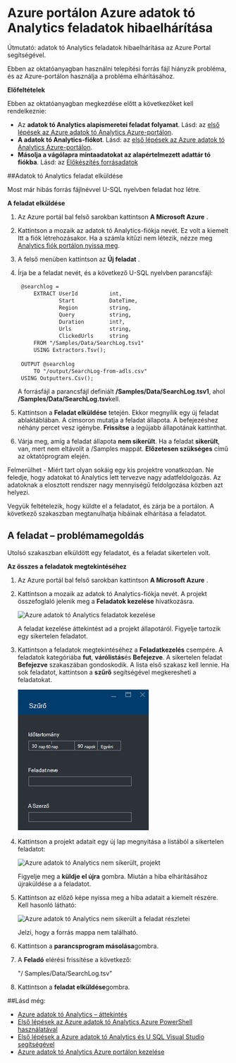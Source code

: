 <properties 
   pageTitle="Azure portálon Azure adatok tó Analytics feladatok hibaelhárítása |} Azure" 
   description="Útmutató: adatok tó Analytics feladatok hibaelhárítása az Azure Portal segítségével. " 
   services="data-lake-analytics" 
   documentationCenter="" 
   authors="edmacauley" 
   manager="jhubbard" 
   editor="cgronlun"/>
 
<tags
   ms.service="data-lake-analytics"
   ms.devlang="na"
   ms.topic="article"
   ms.tgt_pltfrm="na"
   ms.workload="big-data" 
   ms.date="05/16/2016"
   ms.author="edmaca"/>

# <a name="troubleshoot-azure-data-lake-analytics-jobs-using-azure-portal"></a>Azure portálon Azure adatok tó Analytics feladatok hibaelhárítása

Útmutató: adatok tó Analytics feladatok hibaelhárítása az Azure Portal segítségével.

Ebben az oktatóanyagban használni telepítési forrás fájl hiányzik probléma, és az Azure-portálon használja a probléma elhárításához.

**Előfeltételek**

Ebben az oktatóanyagban megkezdése előtt a következőket kell rendelkeznie:

- Az **adatok tó Analytics alapismeretei feladat folyamat**. Lásd: az [első lépések az Azure adatok tó Analytics Azure-portálon](data-lake-analytics-get-started-portal.md).
- **A adatok tó Analytics-fiókot**. Lásd: az [első lépések az Azure adatok tó Analytics Azure-portálon](data-lake-analytics-get-started-portal.md#create-adl-analytics-account).
- **Másolja a vágólapra mintaadatokat az alapértelmezett adattár tó fiókba**.  Lásd: az [Előkészítés forrásadatok](data-lake-analytics-get-started-portal.md#prepare-source-data)

##<a name="submit-a-data-lake-analytics-job"></a>Adatok tó Analytics feladat elküldése

Most már hibás forrás fájlnévvel U-SQL nyelvben feladat hoz létre.  

**A feladat elküldése**

1. Az Azure portál bal felső sarokban kattintson **A Microsoft Azure** .
2. Kattintson a mozaik az adatok tó Analytics-fiókja nevét.  Ez volt a kiemelt Itt a fiók létrehozásakor.
Ha a számla kitűzi nem létezik, nézze meg [Analytics fiók portálon nyissa meg](data-lake-analytics-manage-use-portal.md#access-adla-account).
3. A felső menüben kattintson az **Új feladat** .
4. Írja be a feladat nevét, és a következő U-SQL nyelvben parancsfájl:

        @searchlog =
            EXTRACT UserId          int,
                    Start           DateTime,
                    Region          string,
                    Query           string,
                    Duration        int?,
                    Urls            string,
                    ClickedUrls     string
            FROM "/Samples/Data/SearchLog.tsv1"
            USING Extractors.Tsv();
        
        OUTPUT @searchlog   
            TO "/output/SearchLog-from-adls.csv"
        USING Outputters.Csv();

    A forrásfájl a parancsfájl definiált **/Samples/Data/SearchLog.tsv1**, ahol **/Samples/Data/SearchLog.tsv**kell.
     
5. Kattintson a **Feladat elküldése** tetején. Ekkor megnyílik egy új feladat ablaktáblában. A címsoron mutatja a feladat állapota. A befejezéshez néhány percet vesz igénybe. **Frissítse** a legújabb állapotának kattinthat.
6. Várja meg, amíg a feladat állapota **nem sikerült**.  Ha a feladat **sikerült**, van, mert nem eltávolít a /Samples mappát. **Előzetesen szükséges** című az oktatóprogram elején.

Felmerülhet - Miért tart olyan sokáig egy kis projektre vonatkozóan.  Ne feledje, hogy adatokat tó Analytics lett tervezve nagy adatfeldolgozás.  Az adatoknak a elosztott rendszer nagy mennyiségű feldolgozása közben azt helyezi.

Vegyük feltételezik, hogy küldte el a feladatot, és zárja be a portálon.  A következő szakaszban megtanulhatja hibáinak elhárítása a feladatot.


## <a name="troubleshoot-the-job"></a>A feladat – problémamegoldás

Utolsó szakaszban elküldött egy feladatot, és a feladat sikertelen volt.  

**Az összes a feladatok megtekintéséhez**

1. Az Azure portál bal felső sarokban kattintson **A Microsoft Azure** .
2. Kattintson a mozaik az adatok tó Analytics-fiókja nevét.  A projekt összefoglaló jelenik meg a **Feladatok kezelése** hivatkozásra.

    ![Azure adatok tó Analytics feladatok kezelése](./media/data-lake-analytics-monitor-and-troubleshoot-tutorial/data-lake-analytics-job-management.png)
    
    A feladat kezelése áttekintést ad a projekt állapotáról. Figyelje tartozik egy sikertelen feladatot.
   
3. Kattintson a feladatok megtekintéséhez a **Feladatkezelés** csempére. A feladatok kategóriába **fut**, **várólistás**és **Befejezve**. A sikertelen feladat **Befejezve** szakaszában gondoskodik. A lista első szakasz kell lennie. Ha sok feladatot, kattintson a **szűrő** segítségével megkeresheti a feladatokat.

    ![Azure adatok tó Analytics feladatok szűréséhez.](./media/data-lake-analytics-monitor-and-troubleshoot-tutorial/data-lake-analytics-filter-jobs.png)

4. Kattintson a projekt adatait egy új lap megnyitása a listából a sikertelen feladatot:

    ![Azure adatok tó Analytics nem sikerült, projekt](./media/data-lake-analytics-monitor-and-troubleshoot-tutorial/data-lake-analytics-failed-job.png)
    
    Figyelje meg a **küldje el újra** gombra. Miután a hiba elhárításához újraküldése a a feladatot.

5. Kattintson az előző képe nyissa meg a hiba adatait a kiemelt részére.  Kell hasonló látható:

    ![Azure adatok tó Analytics nem sikerült a feladat részletei](./media/data-lake-analytics-monitor-and-troubleshoot-tutorial/data-lake-analytics-failed-job-details.png)

    Jelzi, hogy a forrás mappa nem található.
    
6. Kattintson a **parancsprogram másolása**gombra.
7. A **Feladó** elérési frissítése a következő:

    "/ Samples/Data/SearchLog.tsv"

8. Kattintson a **feladat elküldése**gombra.


##<a name="see-also"></a>Lásd még:

- [Azure adatok tó Analytics – áttekintés](data-lake-analytics-overview.md)
- [Első lépések az Azure adatok tó Analytics Azure PowerShell használatával](data-lake-analytics-get-started-powershell.md)
- [Első lépések a Azure adatok tó Analytics és U SQL Visual Studio segítségével](data-lake-analytics-u-sql-get-started.md)
- [Azure adatok tó Analytics Azure portálon kezelése](data-lake-analytics-manage-use-portal.md)






